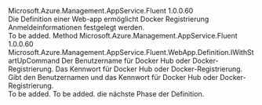 <Type Name="IWithCredentials" FullName="Microsoft.Azure.Management.AppService.Fluent.WebApp.Definition.IWithCredentials">
  <TypeSignature Language="C#" Value="public interface IWithCredentials" />
  <TypeSignature Language="ILAsm" Value=".class public interface auto ansi abstract IWithCredentials" />
  <TypeSignature Language="DocId" Value="T:Microsoft.Azure.Management.AppService.Fluent.WebApp.Definition.IWithCredentials" />
  <TypeSignature Language="VB.NET" Value="Public Interface IWithCredentials" />
  <TypeSignature Language="F#" Value="type IWithCredentials = interface" />
  <AssemblyInfo>
    <AssemblyName>Microsoft.Azure.Management.AppService.Fluent</AssemblyName>
    <AssemblyVersion>1.0.0.60</AssemblyVersion>
  </AssemblyInfo>
  <Interfaces />
  <Docs>
    <summary>
            Die Definition einer Web-app ermöglicht Docker Registrierung Anmeldeinformationen festgelegt werden.
            </summary>
    <remarks>To be added.</remarks>
  </Docs>
  <Members>
    <Member MemberName="WithCredentials">
      <MemberSignature Language="C#" Value="public Microsoft.Azure.Management.AppService.Fluent.WebApp.Definition.IWithStartUpCommand WithCredentials (string username, string password);" />
      <MemberSignature Language="ILAsm" Value=".method public hidebysig newslot virtual instance class Microsoft.Azure.Management.AppService.Fluent.WebApp.Definition.IWithStartUpCommand WithCredentials(string username, string password) cil managed" />
      <MemberSignature Language="DocId" Value="M:Microsoft.Azure.Management.AppService.Fluent.WebApp.Definition.IWithCredentials.WithCredentials(System.String,System.String)" />
      <MemberSignature Language="VB.NET" Value="Public Function WithCredentials (username As String, password As String) As IWithStartUpCommand" />
      <MemberSignature Language="F#" Value="abstract member WithCredentials : string * string -&gt; Microsoft.Azure.Management.AppService.Fluent.WebApp.Definition.IWithStartUpCommand" Usage="iWithCredentials.WithCredentials (username, password)" />
      <MemberType>Method</MemberType>
      <AssemblyInfo>
        <AssemblyName>Microsoft.Azure.Management.AppService.Fluent</AssemblyName>
        <AssemblyVersion>1.0.0.60</AssemblyVersion>
      </AssemblyInfo>
      <ReturnValue>
        <ReturnType>Microsoft.Azure.Management.AppService.Fluent.WebApp.Definition.IWithStartUpCommand</ReturnType>
      </ReturnValue>
      <Parameters>
        <Parameter Name="username" Type="System.String" />
        <Parameter Name="password" Type="System.String" />
      </Parameters>
      <Docs>
        <param name="username">Der Benutzername für Docker Hub oder Docker-Registrierung.</param>
        <param name="password">Das Kennwort für Docker Hub oder Docker-Registrierung.</param>
        <summary>
            Gibt den Benutzernamen und das Kennwort für Docker Hub oder Docker-Registrierung.
            </summary>
        <returns>To be added.</returns>
        <remarks>To be added.</remarks>
        <return>die nächste Phase der Definition.</return>
      </Docs>
    </Member>
  </Members>
</Type>